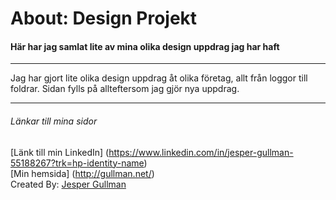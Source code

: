 # About: Design Projekt

#### Här har jag samlat lite av mina olika design uppdrag jag har haft
***

Jag har gjort lite olika design uppdrag åt olika företag, allt från loggor till foldrar.
Sidan fylls på allteftersom jag gjör nya uppdrag.

***

###### Länkar till mina sidor
[Länk till min LinkedIn] (https://www.linkedin.com/in/jesper-gullman-55188267?trk=hp-identity-name) <br>
[Min hemsida] (http://gullman.net/) <br>
Created By: [Jesper Gullman](https://github.com/jgullmandesign)
